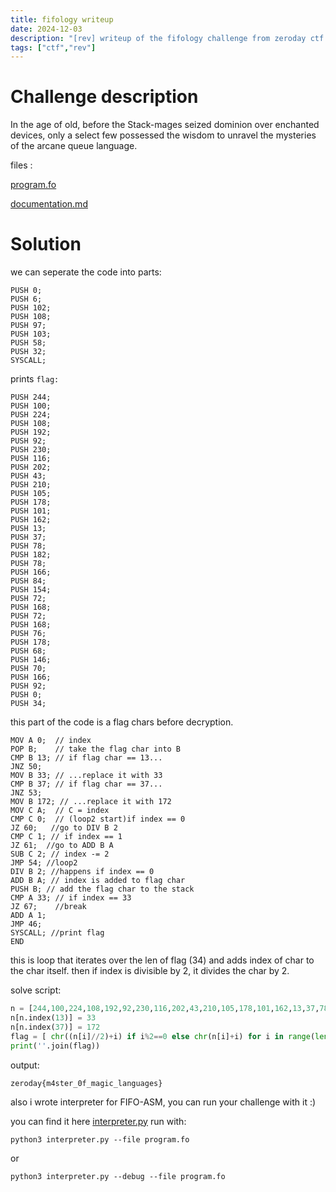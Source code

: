 ```yaml
---
title: fifology writeup
date: 2024-12-03
description: "[rev] writeup of the fifology challenge from zeroday ctf (which I created)"
tags: ["ctf","rev"]
---
```


# Challenge description

In the age of old, before the Stack-mages seized dominion over enchanted devices, only a select few possessed the wisdom to unravel the mysteries of the arcane queue language.

files : 

[program.fo](/files/fifology/program.txt) 

[documentation.md](/files/fifology/documentation.txt)

# Solution

we can seperate the code into parts:
```ASM
PUSH 0;
PUSH 6;
PUSH 102;
PUSH 108;
PUSH 97;
PUSH 103;
PUSH 58;
PUSH 32;
SYSCALL;
```
prints `flag: `
```ASM
PUSH 244;
PUSH 100;
PUSH 224;
PUSH 108;
PUSH 192;
PUSH 92;
PUSH 230;
PUSH 116;
PUSH 202;
PUSH 43;
PUSH 210;
PUSH 105;
PUSH 178;
PUSH 101;
PUSH 162;
PUSH 13;
PUSH 37;
PUSH 78;
PUSH 182;
PUSH 78;
PUSH 166;
PUSH 84;
PUSH 154;
PUSH 72;
PUSH 168;
PUSH 72;
PUSH 168;
PUSH 76;
PUSH 178;
PUSH 68;
PUSH 146;
PUSH 70;
PUSH 166;
PUSH 92;
PUSH 0;
PUSH 34;
``` 
this part of the code is a flag chars before decryption.
```ASM
MOV A 0;  // index
POP B;    // take the flag char into B
CMP B 13; // if flag char == 13...
JNZ 50;
MOV B 33; // ...replace it with 33
CMP B 37; // if flag char == 37...
JNZ 53;   
MOV B 172; // ...replace it with 172
MOV C A;  // C = index
CMP C 0;  // (loop2 start)if index == 0
JZ 60;   //go to DIV B 2
CMP C 1; // if index == 1
JZ 61;  //go to ADD B A
SUB C 2; // index -= 2
JMP 54; //loop2
DIV B 2; //happens if index == 0
ADD B A; // index is added to flag char
PUSH B; // add the flag char to the stack
CMP A 33; // if index == 33
JZ 67;    //break
ADD A 1;
JMP 46;
SYSCALL; //print flag
END 
```
this is loop that iterates over the len of flag (34) and adds index of char to the char itself.
then if index is divisible by 2, it divides the char by 2.

solve script:
```python
n = [244,100,224,108,192,92,230,116,202,43,210,105,178,101,162,13,37,78,182,78,166,84,154,72,168,72,168,76,178,68,146,70,166,92]
n[n.index(13)] = 33
n[n.index(37)] = 172
flag = [ chr((n[i]//2)+i) if i%2==0 else chr(n[i]+i) for i in range(len(n))]
print(''.join(flag))
```

output:
```
zeroday{m4ster_0f_magic_languages}
```

also i wrote interpreter for FIFO-ASM, you can run your challenge with it :)

you can find it here [interpreter.py](/files/fifology/interpreter.py) run with:
```
python3 interpreter.py --file program.fo
```

or

```
python3 interpreter.py --debug --file program.fo
```

